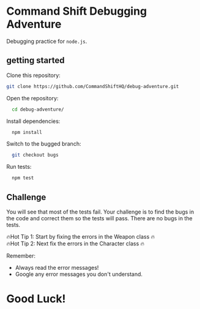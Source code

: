 # Command Shift Debugging Adventure

Debugging practice for `node.js`.

## getting started

Clone this repository:

```bash
git clone https://github.com/CommandShiftHQ/debug-adventure.git
```

Open the repository:

```bash
  cd debug-adventure/
```

Install dependencies:

```bash
  npm install
```

Switch to the bugged branch:

```bash
  git checkout bugs
```

Run tests:

```bash
  npm test
```

## Challenge

You will see that most of the tests fail. Your challenge is to find the bugs in the code and correct them so the tests will pass. There are no bugs in the tests.

🔥Hot Tip 1: Start by fixing the errors in the Weapon class 🔥  
🔥Hot Tip 2: Next fix the errors in the Character class 🔥

Remember:

- Always read the error messages!
- Google any error messages you don't understand.

# Good Luck!
